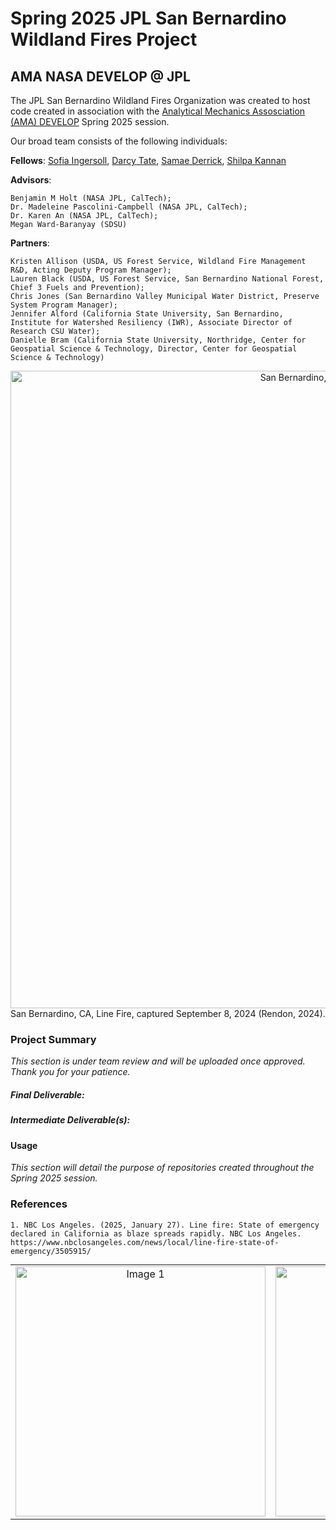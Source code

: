 # Spring 2025 JPL San Bernardino Wildland Fires Project
## AMA NASA DEVELOP @ JPL

The JPL San Bernardino Wildland Fires Organization was created to host code created in association with the [Analytical Mechanics Assosciation (AMA) DEVELOP](https://appliedsciences.nasa.gov/what-we-do/capacity-building/develop/projects) Spring 2025 session.

Our broad team consists of the following individuals: 

**Fellows**: [Sofia Ingersoll](https://github.com/saingersoll), [Darcy Tate](https://github.com/darcytate), [Samae Derrick](https://github.com/sameaderrick), [Shilpa Kannan](https://github.com/shilpa-kannan-11)

**Advisors**: 
```
Benjamin M Holt (NASA JPL, CalTech);
Dr. Madeleine Pascolini-Campbell (NASA JPL, CalTech);
Dr. Karen An (NASA JPL, CalTech);
Megan Ward-Baranyay (SDSU)
```
**Partners**:
```
Kristen Allison (USDA, US Forest Service, Wildland Fire Management R&D, Acting Deputy Program Manager);
Lauren Black (USDA, US Forest Service, San Bernardino National Forest, Chief 3 Fuels and Prevention); 
Chris Jones (San Bernardino Valley Municipal Water District, Preserve System Program Manager);
Jennifer Alford (California State University, San Bernardino, Institute for Watershed Resiliency (IWR), Associate Director of Research CSU Water);
Danielle Bram (California State University, Northridge, Center for Geospatial Science & Technology, Director, Center for Geospatial Science & Technology)
```
<div style="text-align: center;">
  <img src="https://github.com/user-attachments/assets/7e9dc7c0-06a1-4474-84a8-cdbecfe1a935" alt="San Bernardino, CA, Line Fire, 2024" width="1020">
</div>
San Bernardino, CA, Line Fire, captured September 8, 2024 (Rendon, 2024).

### Project Summary

*This section is under team review and will be uploaded once approved. Thank you for your patience.* 


##### Final Deliverable:


##### Intermediate Deliverable(s):


#### Usage

*This section will detail the purpose of repositories created throughout the Spring 2025 session.*


### References
```
1. NBC Los Angeles. (2025, January 27). Line fire: State of emergency declared in California as blaze spreads rapidly. NBC Los Angeles. https://www.nbclosangeles.com/news/local/line-fire-state-of-emergency/3505915/
```

<table style="margin: auto; text-align: center;">
  <tr>
    <td><img src="https://github.com/user-attachments/assets/f8ad2b61-fd33-42d2-a9aa-140944702288" alt="Image 1" width="400"></td>
    <td><img src="https://github.com/user-attachments/assets/eb8f2e8d-51b0-404c-837a-379c84194a43" alt="Image 2" width="400"></td>
  </tr>
</table>
